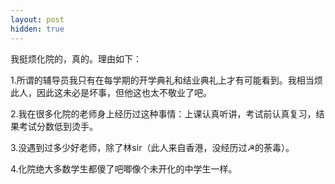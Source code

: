 ```yaml
---
layout: post
hidden: true
---
```

我挺烦化院的，真的。理由如下：

1.所谓的辅导员我只有在每学期的开学典礼和结业典礼上才有可能看到。我相当烦此人，因此这未必是坏事，但他这也太不敬业了吧。

2.我在很多化院的老师身上经历过这种事情：上课认真听讲，考试前认真复习，结果考试分数低到烫手。

3.没遇到过多少好老师，除了林sir（此人来自香港，没经历过☭的荼毒）。

4.化院绝大多数学生都傻了吧唧像个未开化的中学生一样。
